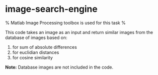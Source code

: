 # image-search-engine



% Matlab Image Processing toolbox is used for this task % 


This code takes an image as an input and return similar images from the database of images based on:

1. for sum of absolute differences 
2. for euclidian distances 
3. for cosine similarity 






**Note:** Database images are not included in the code.
